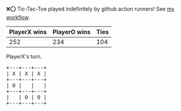 :x::o: Tic-Tac-Toe played indefinitely by github action runners! See [my workflow](.github/workflows/play.yaml).

|PlayerX wins|PlayerO wins|Ties|
|-|-|-|
|252|234|104|

PlayerX's turn.

<pre>
+---+---+---+
| X | X | X |
+---+---+---+
| O |   |   |
+---+---+---+
|   | O | O |
+---+---+---+
</pre>